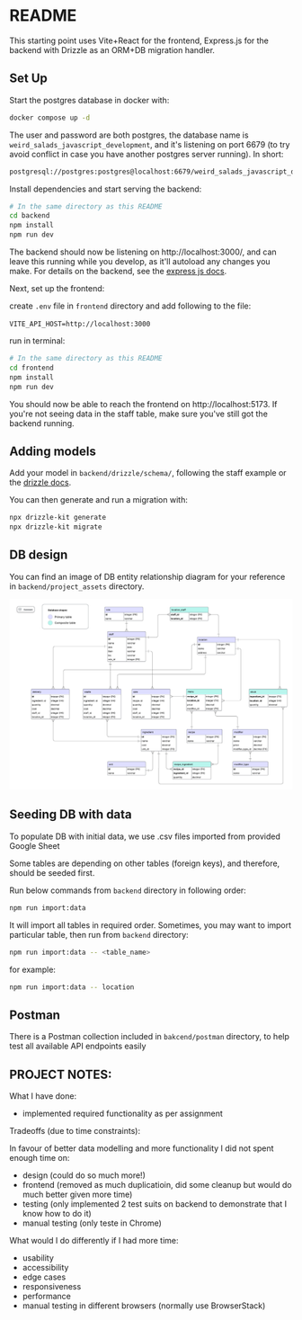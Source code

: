 # README

This starting point uses Vite+React for the frontend, Express.js for the backend with Drizzle as an ORM+DB migration handler.

## Set Up

Start the postgres database in docker with:

```bash
docker compose up -d
```

The user and password are both postgres, the database name is `weird_salads_javascript_development`, and it's listening on port 6679 (to try avoid conflict in case you have another postgres server running). In short:

```bash
postgresql://postgres:postgres@localhost:6679/weird_salads_javascript_development
```

Install dependencies and start serving the backend:

```bash
# In the same directory as this README
cd backend
npm install
npm run dev
```

The backend should now be listening on http://localhost:3000/, and can leave this running while you develop, as it'll autoload any changes you make. For details on the backend, see the [express js docs](https://expressjs.com/).

Next, set up the frontend:

create `.env` file in `frontend` directory and add following to the file:

`VITE_API_HOST=http://localhost:3000`

run in terminal:

```bash
# In the same directory as this README
cd frontend
npm install
npm run dev
```

You should now be able to reach the frontend on http://localhost:5173. If you're not seeing data in the staff table, make sure you've still got the backend running.

## Adding models

Add your model in `backend/drizzle/schema/`, following the staff example or the [drizzle docs](https://orm.drizzle.team/docs/get-started/postgresql-new#step-4---create-a-table).

You can then generate and run a migration with:

```bash
npx drizzle-kit generate
npx drizzle-kit migrate
```

## DB design
You can find an image of DB entity relationship diagram for your reference in `backend/project_assets` directory.

![DB Diagram](backend/project_assets/database-er-diagram.png)

## Seeding DB with data
To populate DB with initial data, we use .csv files imported from provided Google Sheet

Some tables are depending on other tables (foreign keys), and therefore, should be seeded first.

Run below commands from `backend` directory in following order:


```bash
npm run import:data
```

It will import all tables in required order. Sometimes, you may want to import particular table, then run from `backend` directory:

```bash
npm run import:data -- <table_name>
```

for example:

```bash
npm run import:data -- location
```

## Postman
There is a Postman collection included in `bakcend/postman` directory, to help test all available API endpoints easily


## PROJECT NOTES:

What I have done:

- implemented required functionality as per assignment


Tradeoffs (due to time constraints):

In favour of better data modelling and more functionality I did not spent enough time on: 

- design (could do so much more!)
- frontend (removed as much duplicatioin, did some cleanup but would do much better given more time)
- testing (only implemented 2 test suits on backend to demonstrate that I know how to do it)
- manual testing (only teste in Chrome)


What would I do differently if I had more time:

- usability
- accessibility
- edge cases
- responsiveness
- performance
- manual testing in different browsers (normally use BrowserStack)

